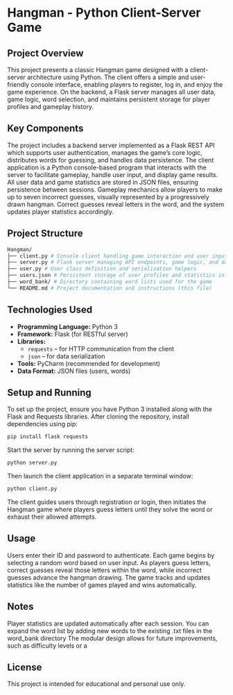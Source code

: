 # Hangman - Python Client-Server Game

## Project Overview  
This project presents a classic Hangman game designed with a client-server architecture using Python. The client offers a simple and user-friendly console interface, enabling players to register, log in, and enjoy the game experience. On the backend, a Flask server manages all user data, game logic, word selection, and maintains persistent storage for player profiles and gameplay history.

## Key Components  
The project includes a backend server implemented as a Flask REST API which supports user authentication, manages the game’s core logic, distributes words for guessing, and handles data persistence. The client application is a Python console-based program that interacts with the server to facilitate gameplay, handle user input, and display game results. All user data and game statistics are stored in JSON files, ensuring persistence between sessions. Gameplay mechanics allow players to make up to seven incorrect guesses, visually represented by a progressively drawn hangman. Correct guesses reveal letters in the word, and the system updates player statistics accordingly.

## Project Structure  

```bash
Hangman/
├── client.py # Console client handling game interaction and user input
├── server.py # Flask server managing API endpoints, game logic, and data persistence
├── user.py # User class definition and serialization helpers
├── users.json # Persistent storage of user profiles and statistics in JSON format
├── word_bank/ # Directory containing word lists used for the game
└── README.md # Project documentation and instructions (this file)
```

## Technologies Used  
- **Programming Language:** Python 3  
- **Framework:** Flask (for RESTful server)  
- **Libraries:**  
  - `requests` – for HTTP communication from the client  
  - `json` – for data serialization  
- **Tools:** PyCharm (recommended for development)  
- **Data Format:** JSON files (users, words)  


## Setup and Running  

To set up the project, ensure you have Python 3 installed along with the Flask and Requests libraries. After cloning the repository, install dependencies using pip:  
```bash
pip install flask requests
```
Start the server by running the server script:
```bash
python server.py
```
Then launch the client application in a separate terminal window:
```bash
python client.py
```
The client guides users through registration or login, then initiates the Hangman game where players guess letters until they solve the word or exhaust their allowed attempts.

## Usage  
Users enter their ID and password to authenticate. Each game begins by selecting a random word based on user input. As players guess letters, correct guesses reveal those letters within the word, while incorrect guesses advance the hangman drawing. The game tracks and updates statistics like the number of games played and wins automatically.

 ## Notes
Player statistics are updated automatically after each session.
You can expand the word list by adding new words to the existing .txt files in the word_bank directory
The modular design allows for future improvements, such as difficulty levels or a 

## License  
This project is intended for educational and personal use only. 
